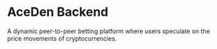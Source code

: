 # AceDen Backend

A dynamic peer-to-peer betting platform where users speculate on the price movements of cryptocurrencies.
